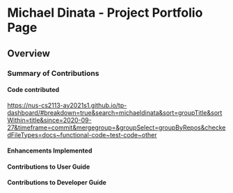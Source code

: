 # Michael Dinata - Project Portfolio Page

## Overview


### Summary of Contributions
#### Code contributed
https://nus-cs2113-ay2021s1.github.io/tp-dashboard/#breakdown=true&search=michaeldinata&sort=groupTitle&sortWithin=title&since=2020-09-27&timeframe=commit&mergegroup=&groupSelect=groupByRepos&checkedFileTypes=docs~functional-code~test-code~other

#### Enhancements Implemented

#### Contributions to User Guide

#### Contributions to Developer Guide

#### 